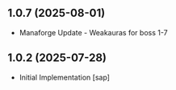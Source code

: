 ## 1.0.7 (2025-08-01)
- Manaforge Update - Weakauras for boss 1-7 

## 1.0.2 (2025-07-28)
- Initial Implementation [sap]
